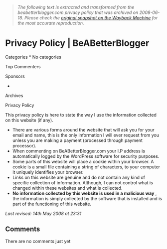 > *The following text is extracted and transformed from the beabetterblogger.com privacy policy that was archived on 2008-06-18. Please check the [original snapshot on the Wayback Machine](https://web.archive.org/web/20080618070324id_/http%3A//www.beabetterblogger.com/privacy-policy) for the most accurate reproduction.*

# Privacy Policy | BeABetterBlogger

Categories
      * No categories




Top Commenters




Sponsors

  * 


Archives




Privacy Policy

  


This privacy policy is here to state the way I use the information collected on this website (if any).

  * There are various forms around the website that will ask you for your email and name, this is the only information I will ever request from you unless you are making a payment (processed through payment processor).
  * When commenting on BeABetterBlogger.com your I.P address is automatically logged by the WordPress software for security purposes.
  * Some parts of this website will place a cookie within your browser. A cookie is a small file containing a string of characters, to your computer it uniquely identifies your browser.
  * Links on this website are genuine and do not contain any kind of specific collection of information. Although, I can not control what is changed within these websites and what is collected.
  * **No information collected by this website is used in a malicious way** , the information is simply collected by the software that is installed and is part of the functioning of this website.



_Last revised: 14th May 2008 at 23:31_

## Comments

There are no comments just yet
